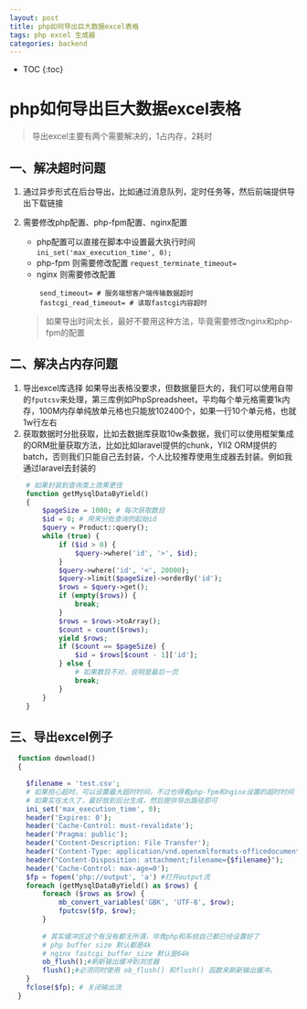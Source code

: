 ```yaml
---
layout: post
title: php如何导出巨大数据excel表格
tags: php excel 生成器
categories: backend
---
```


* TOC
{:toc}

# php如何导出巨大数据excel表格

> 导出excel主要有两个需要解决的，1占内存，2耗时

## 一、解决超时问题

1. 通过异步形式在后台导出，比如通过消息队列，定时任务等，然后前端提供导出下载链接
2. 需要修改php配置、php-fpm配置、nginx配置
    * php配置可以直接在脚本中设置最大执行时间```ini_set('max_execution_time', 0);```
    * php-fpm 则需要修改配置 ```request_terminate_timeout=```
    * nginx 则需要修改配置

    ```config
        send_timeout= # 服务端想客户端传输数据超时
        fastcgi_read_timeout= # 读取fastcgi内容超时
    ```

    > 如果导出时间太长，最好不要用这种方法，毕竟需要修改nginx和php-fpm的配置

## 二、解决占内存问题

1. 导出excel库选择
  如果导出表格没要求，但数据量巨大的，我们可以使用自带的```fputcsv```来处理，第三库例如PhpSpreadsheet，平均每个单元格需要1k内存，100M内存单纯放单元格也只能放102400个，如果一行10个单元格，也就1w行左右
2. 获取数据时分批获取，比如去数据库获取10w条数据，我们可以使用框架集成的ORM批量获取方法，比如比如laravel提供的chunk，YII2 ORM提供的batch，否则我们只能自己去封装，个人比较推荐使用生成器去封装。例如我通过laravel去封装的

```php
    # 如果封装到查询类上效果更佳
    function getMysqlDataByYield()
    {
        $pageSize = 1000; # 每次获取数目
        $id = 0; # 用来分批查询的起始id
        $query = Product::query();
        while (true) {
            if ($id > 0) {
                $query->where('id', '>', $id);
            }
            $query->where('id', '<', 20000);
            $query->limit($pageSize)->orderBy('id');
            $rows = $query->get();
            if (empty($rows)) {
                break;
            }
            $rows = $rows->toArray();
            $count = count($rows);
            yield $rows;
            if ($count == $pageSize) {
                $id = $rows[$count - 1]['id'];
            } else {
                # 如果数目不对，说明是最后一页
                break;
            }
        }
    }
```

## 三、导出excel例子

```php
  function download()
  {

    $filename = 'test.csv';
    # 如果担心超时，可以设置最大超时时间，不过也得看php-fpm和nginx设置的超时时间
    # 如果实在太久了，最好放到后台生成，然后提供导出路径即可
    ini_set('max_execution_time', 0);
    header('Expires: 0');
    header('Cache-Control: must-revalidate');
    header('Pragma: public');
    header('Content-Description: File Transfer');
    header('Content-Type: application/vnd.openxmlformats-officedocument.spreadsheetml.sheet; charset=utf-8');
    header("Content-Disposition: attachment;filename={$filename}");
    header('Cache-Control: max-age=0');
    $fp = fopen('php://output', 'a') #打开output流
    foreach (getMysqlDataByYield() as $rows) {
        foreach ($rows as $row) {
            mb_convert_variables('GBK', 'UTF-8', $row);
            fputcsv($fp, $row);
        }
        
        # 其实缓冲区这个有没有都无所谓，毕竟php和系统自己都已经设置好了
        # php buffer size 默认都是4k
        # nginx fastcgi_buffer_size 默认是64k
        ob_flush();#刷新输出缓冲到浏览器
        flush();#必须同时使用 ob_flush() 和flush() 函数来刷新输出缓冲。
    }
    fclose($fp); # 关闭输出流
  }
```
